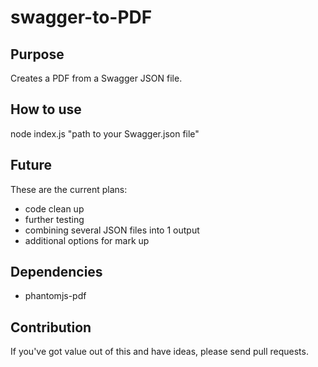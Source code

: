 # swagger-to-PDF
## Purpose
Creates a PDF from a Swagger JSON file.

## How to use
node index.js "path to your Swagger.json file"

## Future
These are the current plans:
* code clean up 
* further testing 
* combining several JSON files into 1 output 
* additional options for mark up

## Dependencies
* phantomjs-pdf

## Contribution
If you've got value out of this and have ideas, please send pull requests.
